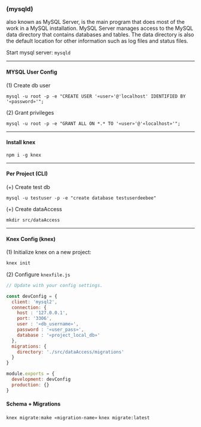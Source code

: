 ### (mysqld)
also known as MySQL Server, is the main program that does most of the work in a MySQL installation. MySQL Server manages access to the MySQL data directory that contains databases and tables. The data directory is also the default location for other information such as log files and status files.

Start mysql server:
`mysqld`

----
#### MYSQL User Config
(1) Create db user
```
mysql -u root -p -e "CREATE USER '«user»'@'localhost' IDENTIFIED BY '«password»'";
```

(2) Grant privileges
```
mysql -u root -p -e "GRANT ALL ON *.* TO '«user»'@'«localhost»'";
```

----
#### Install knex
```
npm i -g knex
```

----
#### Per Project (CLI)
(+) Create test db
```
mysql -u testuser -p -e "create database testuserdeebee"
```

(+) Create dataAccess
```
mkdir src/dataAccess
```

---

#### Knex Config (knex)
(1) Initialize knex on a new project:
```sh
knex init
```

(2) Configure `knexfile.js`
```js
// Update with your config settings.

const devConfig = {
  client: 'mysql2',
  connection: {
    host : '127.0.0.1',
    port: '3306',
    user : '«db_username»',
    password : '«user_pass»',
    database : '«project_local_db»'
  },
  migrations: {
    directory: './src/dataAccess/migrations'
  }
}

module.exports = {
  development: devConfig
  production: {}
}
```

#### Schema + Migrations
`knex migrate:make «migration-name»`
`knex migrate:latest`
